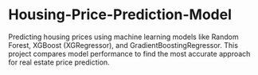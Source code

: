 # Housing-Price-Prediction-Model
Predicting housing prices using machine learning models like Random Forest, XGBoost (XGRegressor), and GradientBoostingRegressor. This project compares model performance to find the most accurate approach for real estate price prediction.
